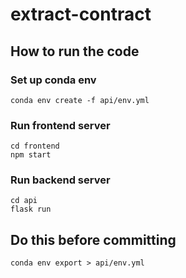 # extract-contract

## How to run the code
### Set up conda env
```
conda env create -f api/env.yml
```
### Run frontend server
```
cd frontend
npm start
```
### Run backend server
```
cd api
flask run
```

## Do this before committing
```
conda env export > api/env.yml
```
